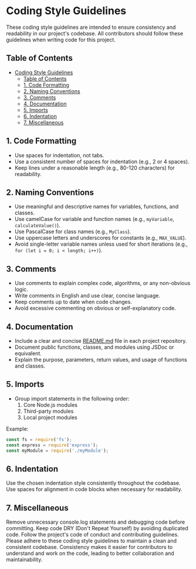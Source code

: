 # Coding Style Guidelines

These coding style guidelines are intended to ensure consistency and readability in our project's codebase. All contributors should follow these guidelines when writing code for this project.

## Table of Contents

- [Coding Style Guidelines](#coding-style-guidelines)
  - [Table of Contents](#table-of-contents)
  - [1. Code Formatting](#1-code-formatting)
  - [2. Naming Conventions](#2-naming-conventions)
  - [3. Comments](#3-comments)
  - [4. Documentation](#4-documentation)
  - [5. Imports](#5-imports)
  - [6. Indentation](#6-indentation)
  - [7. Miscellaneous](#7-miscellaneous)

## 1. Code Formatting

- Use spaces for indentation, not tabs.
- Use a consistent number of spaces for indentation (e.g., 2 or 4 spaces).
- Keep lines under a reasonable length (e.g., 80-120 characters) for readability.

## 2. Naming Conventions

- Use meaningful and descriptive names for variables, functions, and classes.
- Use camelCase for variable and function names (e.g., `myVariable`, `calculateValue()`).
- Use PascalCase for class names (e.g., `MyClass`).
- Use uppercase letters and underscores for constants (e.g., `MAX_VALUE`).
- Avoid single-letter variable names unless used for short iterations (e.g., `for (let i = 0; i < length; i++)`).

## 3. Comments

- Use comments to explain complex code, algorithms, or any non-obvious logic.
- Write comments in English and use clear, concise language.
- Keep comments up to date when code changes.
- Avoid excessive commenting on obvious or self-explanatory code.

## 4. Documentation

- Include a clear and concise [README.md](../README.md) file in each project repository.
- Document public functions, classes, and modules using JSDoc or equivalent.
- Explain the purpose, parameters, return values, and usage of functions and classes.

## 5. Imports

- Group import statements in the following order:
  1. Core Node.js modules
  2. Third-party modules
  3. Local project modules

Example:

```javascript
const fs = require('fs');
const express = require('express');
const myModule = require('./myModule');
```

## 6. Indentation

Use the chosen indentation style consistently throughout the codebase.
Use spaces for alignment in code blocks when necessary for readability.

## 7. Miscellaneous

Remove unnecessary console.log statements and debugging code before committing.
Keep code DRY (Don't Repeat Yourself) by avoiding duplicated code.
Follow the project's code of conduct and contributing guidelines.
Please adhere to these coding style guidelines to maintain a clean and consistent codebase. Consistency makes it easier for contributors to understand and work on the code, leading to better collaboration and maintainability.
